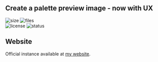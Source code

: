 ## Create a palette preview image - now with UX

![size](https://img.shields.io/github/languages/code-size/aonodensetsu/prev_gen_ux) ![files](https://img.shields.io/github/directory-file-count/aonodensetsu/prev_gen)  
![license](https://img.shields.io/github/license/aonodensetsu/prev_gen_ux) ![status](https://img.shields.io/website?url=https%3A%2F%2Fprevgen.aonodensetsu.me)  

## Website
Official instance available at [my website](https://prevgen.aonodensetsu.me).


